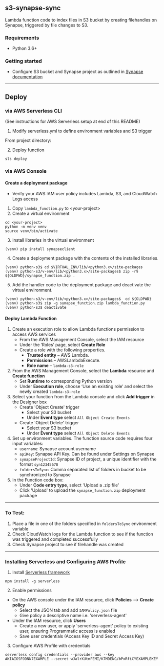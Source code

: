 ## s3-synapse-sync

Lambda function code to index files in S3 bucket by creating filehandles on Synapse, triggered by file changes to S3.

### Requirements
- Python 3.6+

### Getting started
- Configure S3 bucket and Synapse project as outlined in [Synapse documentation](https://docs.synapse.org/articles/custom_storage_location.html#toc-custom-storage-locations)

---

## Deploy
### via AWS Serverless CLI
(See instructions for AWS Serverless setup at end of this README)

1. Modify serverless.yml to define environment variables and S3 trigger

From project directory: 

2. Deploy function
``` 
sls deploy
```


### via AWS Console
#### Create a deployment package
- Verify your AWS IAM user policy includes Lambda, S3, and CloudWatch Logs access
1. Copy `lambda_function.py` to \<your-project\>
2. Create a virtual environment
```
cd <your-project>
python -m venv venv
source venv/bin/activate
```
3. Install libraries in the virtual environment
```
(venv) pip install synapseclient
```
4. Create a deployment package with the contents of the installed libraries.
```
(venv) python-s3$ cd $VIRTUAL_ENV/lib/<python3.x>/site-packages
(venv) python-s3/v-env/lib/<python3.x>/site-packages$ zip -r9 ${OLDPWD}/synapse_function.zip .
```
5. Add the handler code to the deployment package and deactivate the virtual environment.
```
(venv) python-s3/v-env/lib/<python3.x>/site-packages$  cd ${OLDPWD}
(venv) python-s3$ zip -g synapse_function.zip lambda_function.py
(venv) python-s3$ deactivate
```

#### Deploy Lambda Function
1. Create an execution role to allow Lambda functions permission to access AWS services
    - From the AWS Management Console, select the IAM resource
    - Under the ‘Roles’ page, select **Create Role**
    - Create a role with the following properties.
        - **Trusted entity** – AWS Lambda.
        - **Permissions** – AWSLambdaExecute.
        - **Role name** – `lambda-s3-role`
2. From the AWS Management Console, select the **Lambda** resource and **Create function**
    - Set **Runtime** to corresponding Python version
    - Under **Execution role**, choose ‘Use an existing role’ and select the newly created `lambda-s3-role` 
3. Select your function from the Lambda console and click **Add trigger** in the Designer box
    - Create 'Object Create' trigger
        - Select your S3 bucket
        - Under **Event type** select `All Object Create Events` 
    - Create 'Object Delete' trigger
        - Select your S3 bucket 
        - Under **Event type** select `All Object Delete Events` 
4. Set up environment variables. The function source code requires four input variables: 
    - `username`: Synapse account username 
    - `apiKey`: Synapse API Key. Can be found under Settings on Synapse
    - `synapseProjectId`: Synapse ID of project, a unique identifier with the format `syn12345678`
    - `foldersToSync`: Comma separated list of folders in bucket to be synchronized to Synapse
5. In the Function code box:
    - Under **Code entry type**, select 'Upload a .zip file'
    - Click 'Upload' to upload the `synapse_function.zip` deployment package

---

### To Test: 
1. Place a file in one of the folders specified in `foldersToSync` environment variable
2. Check CloudWatch logs for the Lambda function to see if the function was triggered and completed successfully 
3. Check Synapse project to see if filehandle was created

---

### Installing Serverless and Configuring AWS Profile
1. Install [Serverless framework](https://www.serverless.com/framework/docs/getting-started/) 
```
npm install -g serverless 
```
2. Enable permissions
- On the AWS console under the IAM resource, click **Policies** --> **Create policy**
    - Select the JSON tab and add `IAMPolicy.json` file
    - Give policy a descriptive name i.e. 'serverless-agent'
- Under the IAM resource, click **Users**
    - Create a new user, or apply 'serverless-agent' policy to existing user, ensuring Programmatic access is enabled
    - Save user credentials (Access Key ID and Secret Access Key) 
        
3. Configure AWS Profile with credentials
```
serverless config credentials --provider aws --key AKIAIOSFODNN7EXAMPLE --secret wJalrXUtnFEMI/K7MDENG/bPxRfiCYEXAMPLEKEY
```
